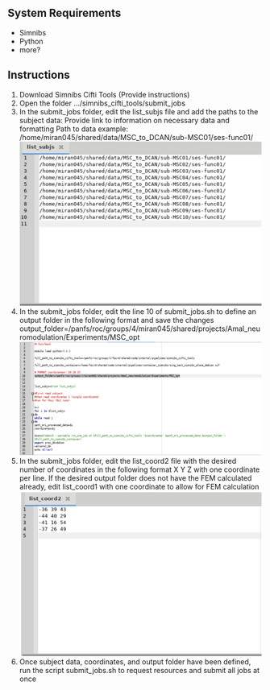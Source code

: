 ## System Requirements
- Simnibs 
- Python 
- more? 

## Instructions 
1. Download Simnibs Cifti Tools (Provide instructions) 
2. Open the folder …/simnibs_cifti_tools/submit_jobs  
3. In the submit_jobs folder, edit the list_subjs file and add the paths to the subject data: Provide link to information on necessary data and formatting Path to data example: /home/miran045/shared/data/MSC_to_DCAN/sub-MSC01/ses-func01/ 
![Path to Data Example](subjectdata_image.png) 
5. In the submit_jobs folder, edit the line 10 of submit_jobs.sh to define an output folder in the following format and save the changes output_folder=/panfs/roc/groups/4/miran045/shared/projects/Amal_neuromodulation/Experiments/MSC_opt 
![Defining output folder](outputfoler_image.png) 
7. In the submit_jobs folder, edit the list_coord2 file with the desired number of coordinates in the following format X Y Z with one coordinate per line. If the desired output folder does not have the FEM calculated already, edit list_coord1 with one coordinate to allow for FEM calculation  
![Selecting Coords.](list_coord2_image.png) 
9. Once subject data, coordinates, and output folder have been defined, run the script submit_jobs.sh to request resources and submit all jobs at once
